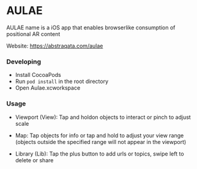 # AULAE

AULAE name is a iOS app that enables browserlike consumption of positional AR content

Website: https://abstraqata.com/aulae


### Developing
* Install CocoaPods
* Run ```pod install``` in the root directory
* Open Aulae.xcworkspace


### Usage

- Viewport (View):
Tap and holdon objects to interact or pinch to adjust scale

- Map:
Tap objects for info or tap and hold to adjust your view range (objects outside the specified range will not appear in the viewport)

- Library (Lib):
Tap the plus button to add urls or topics, swipe left to delete or share
